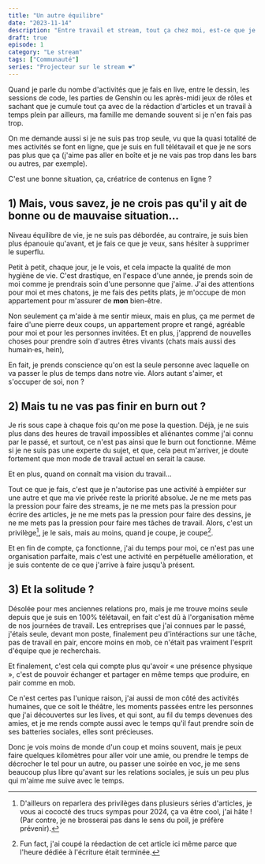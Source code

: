 ```yaml
---
title: "Un autre équilibre"
date: "2023-11-14"
description: "Entre travail et stream, tout ça chez moi, est-ce que je tiens le coup ?"
draft: true
episode: 1
category: "Le stream"
tags: ["Communauté"]
series: "Projecteur sur le stream ❤️"
---
```


Quand je parle du nombe d'activités que je fais en live, entre le dessin, les sessions de code, les parties de Genshin
ou les après-midi jeux de rôles et sachant que je cumule tout ça avec de la rédaction d'articles et un travail à temps
plein par ailleurs, ma famille me demande souvent si je n'en fais pas trop.

On me demande aussi si je ne suis pas trop seule, vu que la quasi totalité de mes activités se font en ligne, que je
suis en full télétavail et que je ne sors pas plus que ça (j'aime pas aller en boîte et je ne vais pas trop dans les
bars ou autres, par exemple).

C'est une bonne situation, ça, créatrice de contenus en ligne ?

## 1) Mais, vous savez, je ne crois pas qu'il y ait de bonne ou de mauvaise situation...

Niveau équilibre de vie, je ne suis pas débordée, au contraire, je suis bien plus épanouie qu'avant, et je fais ce que
je veux, sans hésiter à supprimer le superflu.

Petit à petit, chaque jour, je le vois, et cela impacte la qualité de mon hygiène de vie. C'est drastique, en l'espace 
d'une année, je prends soin de moi comme je prendrais soin d'une personne que j'aime. J'ai des attentions pour moi et
mes chatons, je me fais des petits plats, je m'occupe de mon appartement pour m'assurer de __mon__ bien-être.

Non seulement ça m'aide à me sentir mieux, mais en plus, ça me permet de faire d'une pierre deux coups, un appartement 
propre et rangé, agréable pour moi et pour les personnes invitées. Et en plus, j'apprend de nouvelles choses pour 
prendre soin d'autres êtres vivants (chats mais aussi des humain·es, hein),

En fait, je prends conscience qu'on est la seule personne avec laquelle on va passer le plus de temps dans notre vie.
Alors autant s'aimer, et s'occuper de soi, non ?

## 2) Mais tu ne vas pas finir en burn out ?

Je ris sous cape à chaque fois qu'on me pose la question. Déjà, je ne suis plus dans des heures de travail impossibles
et aliénantes comme j'ai connu par le passé, et surtout, ce n'est pas ainsi que le burn out fonctionne. Même si je ne
suis pas une experte du sujet, et que, cela peut m'arriver, je doute fortement que mon mode de travail actuel en serait
la cause.

Et en plus, quand on connaît ma vision du travail... 

Tout ce que je fais, c'est que je n'autorise pas une activité à empiéter sur une autre et que ma vie privée reste la
priorité absolue. Je ne me mets pas la pression pour faire des streams, je ne me mets pas la pression pour écrire des
articles, je ne me mets pas la pression pour faire des dessins, je ne me mets pas la pression pour faire mes tâches de
travail. Alors, c'est un privilège[^2], je le sais, mais au moins, quand je coupe, je coupe[^3].

[^2]: D'ailleurs on reparlera des privilèges dans plusieurs séries d'articles, je vous ai cococté des trucs sympas pour
2024, ça va être cool, j'ai hâte ! (Par contre, je ne brosserai pas dans le sens du poil, je préfère prévenir).

[^3]: Fun fact, j'ai coupé la réedaction de cet article ici même parce que l'heure dédiée à l'écriture était terminée.

Et en fin de compte, ça fonctionne, j'ai du temps pour moi, ce n'est pas une organisation parfaite, mais c'est une
activité en perpétuelle amélioration, et je suis contente de ce que j'arrive à faire jusqu'à présent.

## 3) Et la solitude ?

Désolée pour mes anciennes relations pro, mais je me trouve moins seule depuis que je suis en 100% télétavail, en fait
c'est dû à l'organisation même de nos journées de travail. Les entreprises que j'ai connues par le passé, j'étais seule,
devant mon poste, finalement peu d'intéractions sur une tâche, pas de travail en pair, encore moins en mob, ce n'était
pas vraiment l'esprit d'équipe que je recherchais.

Et finalement, c'est cela qui compte plus qu'avoir « une présence physique », c'est de pouvoir échanger et partager
en même temps que produire, en pair comme en mob.

Ce n'est certes pas l'unique raison, j'ai aussi de mon côté des activités humaines, que ce soit le théâtre, les moments
passées entre les personnes que j'ai découvertes sur les lives, et qui sont, au fil du temps devenues des amies, et je me rends compte aussi avec le temps qu'il faut prendre soin de ses batteries sociales, elles sont précieuses.

Donc je vois moins de monde d'un coup et moins souvent, mais je peux faire quelques kilomètres pour aller voir une amie,
ou prendre le temps de décrocher le tel pour un autre, ou passer une soirée en voc, je me sens beaucoup plus libre
qu'avant sur les relations sociales, je suis un peu plus qui m'aime me suive avec le temps. 

